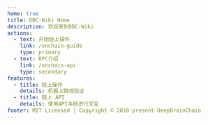 ```yaml
---
home: true
title: DBC-Wiki Home
description: 欢迎来到DBC-Wiki
actions:
  - text: 开始链上操作
    link: /onchain-guide
    type: primary
  - text: RPC介绍
    link: /onchain-api
    type: secondary
features:
  - title: 链上操作
    details: 机器上链或验证
  - title: 链上 API
    details: 使用API与链进行交互
footer: MIT Licensed | Copyright © 2018-present DeepBrainChain
---
```

